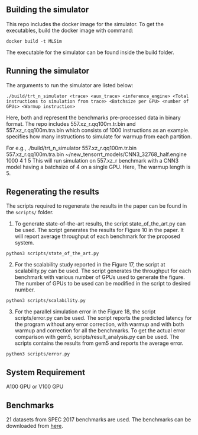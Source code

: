 ## Building the simulator
This repo includes the docker image for the simulator. To get the executables, build the docker image with command: 

`docker build -t MLSim`
 
The executable for the simulator can be found inside the build folder. 

## Running the simulator
The arguments to run the simulator are listed below: 

`./build/trt_n_simulator <trace> <aux_trace> <inference_engine> <Total instructions to simulation from trace> <Batchsize per GPU> <number of GPUs> <Warmup instruction>`

Here, 
both <trace> and <aux trace> represent the benchmarks pre-processed data in binary format. 
The repo includes 557.xz_r.qq100m.tr.bin and 557.xz_r.qq100m.tra.bin which consists of 1000 instructions as an example. 
<Warmup instructions> specifies how many instructions to simulate for warmup from each partition. 

For e.g., 
./build/trt_n_simulator 557.xz_r.qq100m.tr.bin 557.xz_r.qq100m.tra.bin ~/new_tensorrt_models/CNN3_32768_half.engine 1000 4 1 5 
This will run simulation on 557.xz_r benchmark with a CNN3 model having a batchsize of 4 on a single GPU. Here, The warmup length is 5. 

  
## Regenerating the results 
  The scripts required to regenerate the results in the paper can be found in the `scripts/` folder. 
  
  1. To generate state-of-the-art results, the script state_of_the_art.py can be used. The script generates the results for Figure 10 in the paper. It will report average throughput of each benchmark for the proposed system. 
  
  `python3 scripts/state_of_the_art.py`
  
  2. For the scalability study reported in the Figure 17, the script at scalability.py can be used. The script generates the throughput for each benchmark with various number of GPUs used to generate the figure. The number of GPUs to be used can be modified in the script to desired number. 
  
  `python3 scripts/scalability.py`
  
  3. For the parallel simulation error in the Figure 18, the script scripts/error.py can be used. The script reports the predicted latency for the program without any error correction, with warmup and with both warmup and correction for all the benchmarks. To get the actual error comparison with gem5, scripts/result_analysis.py can be used. The scripts contains the results from gem5 and reports the average error.

`python3 scripts/error.py`

## System Requirement

A100 GPU or V100 GPU

## Benchmarks

21 datasets from SPEC 2017 benchmarks are used. The benchmarks can be downloaded from [here](https://www.spec.org/cpu2017/). 
